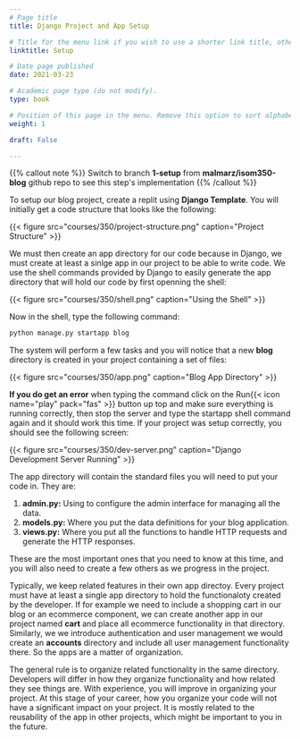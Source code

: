 ```yaml
---
# Page title
title: Django Project and App Setup

# Title for the menu link if you wish to use a shorter link title, otherwise remove this option.
linktitle: Setup

# Date page published
date: 2021-03-23

# Academic page type (do not modify).
type: book

# Position of this page in the menu. Remove this option to sort alphabetically.
weight: 1

draft: False

---
```


{{% callout note %}}
Switch to branch **1-setup** from **malmarz/isom350-blog** github repo to see this step's implementation
{{% /callout %}}

To setup our blog project, create a replit using **Django Template**. You will initially get a code structure that looks like the following:

{{< figure src="courses/350/project-structure.png" caption="Project Structure" >}}

We must then create an app directory for our code because in Django, we must create at least a sinlge app in our project to be able to write code. We use the shell commands provided by Django to easily generate the app directory that will hold our code by first openning the shell:

{{< figure src="courses/350/shell.png" caption="Using the Shell" >}}

Now in the shell, type the following command:

```bash
python manage.py startapp blog
```

The system will perform a few tasks and you will notice that a new **blog** directory is created in your project containing a set of files:

{{< figure src="courses/350/app.png" caption="Blog App Directory" >}}

**If you do get an error** when typing the command click on the Run{{< icon name="play" pack="fas" >}} button up top and make sure everything is running correctly, then stop the server and type the startapp shell command again and it should work this time. If your project was setup correctly, you should see the following screen:

{{< figure src="courses/350/dev-server.png" caption="Django Development Server Running" >}}

The app directory will contain the standard files you will need to put your code in. They are:
1. **admin.py:** Using to configure the admin interface for managing all the data.
2. **models.py:** Where you put the data definitions for your blog application.
3. **views.py:** Where you put all the functions to handle HTTP requests and generate the HTTP responses.

These are the most important ones that you need to know at this time, and you will also need to create a few others as we progress in the project. 

Typically, we keep related features in their own app directoy. Every project must have at least a single app directory to hold the functionaloty created by the developer. If for example we need to include a shopping cart in our blog or an ecommerce component, we can create another app in our project named **cart** and place all ecommerce functionality in that directory. Similarly, we we introduce authentication and user management we would create an **accounts** directory and include all user management functionality there. So the apps are a matter of organization. 

The general rule is to organize related functionality in the same directory. Developers will differ in how they organize functionality and how related they see things are. With experience, you will improve in organizing your project. At this stage of your career, how you organize your code will not have a significant impact on your project. It is mostly related to the reusability of the app in other projects, which might be important to you in the future.